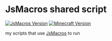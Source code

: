 # JsMacros shared script
<p align="left">
  <a href="https://github.com/JsMacros/JsMacros"><img src="https://img.shields.io/badge/JsMacros-1.9.0-brightgreen" alt="JsMacros Version"/></a>
  <a href=""><img src="https://img.shields.io/badge/Minecraft-1.20.4-brightgreen" alt="Minecraft Version"/></a>
</p>

  my scripts that use [JsMacros](https://github.com/JsMacros/JsMacros) to run
